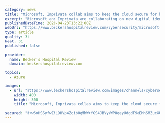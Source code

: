 ```yaml
---
category: news
title: "Microsoft, Imprivata collab aims to keep the cloud secure for healthcare"
excerpt: "Microsoft and Imprivata are collaborating on new digital identity projects for use in the healthcare space. Microsoft Azure will now host the Imprivata Identity Governance and Imprivata's OneSign Single Sign-on is integrated with the Azure Activate Directory. Users will be able to access these tools from Microsoft Teams on Surface devices."
publishedDateTime: 2020-04-23T13:22:00Z
webUrl: "https://www.beckershospitalreview.com/cybersecurity/microsoft-imprivata-collab-aims-to-keep-the-cloud-secure-for-healthcare.html"
type: article
quality: 31
heat: 31
published: false

provider:
  name: Becker's Hospital Review
  domain: beckershospitalreview.com

topics:
  - Azure

images:
  - url: "https://www.beckershospitalreview.com/images/channels/cybersecurity/7.jpg"
    width: 400
    height: 300
    title: "Microsoft, Imprivata collab aims to keep the cloud secure for healthcare"

secured: "B+w6oHSSyfwZhL9HVp4Zcib0gMhW+YGS4JBVyVWP8qeyUdgdF9eEMhSMZucXUzy2y+AIIR695hRkU+rtAFs701s++bQ6/RpbPpCTE7ileI2iaXo5BZYNIzGiqqoluFTEAYkfkG1B+23H4iPl26mq8jvqMttCDC+q+f3lDKdCqTIdsG7Xvu9/Em/W3xdPD/mAfKppFRc9HLjNbnXGwSXuimL4rLmDi0yJJmo7sA1mifkF/Hl1MVqmSD7Xm9twCBvjKiLGE+1JVI4sXpEovtFKSoFgcz84b4zCCfEOYbSe+E1NrARwkCQikt9fMzwQfOMF;jiAOlX1iLVgs8b5Lqw33wQ=="
---
```



